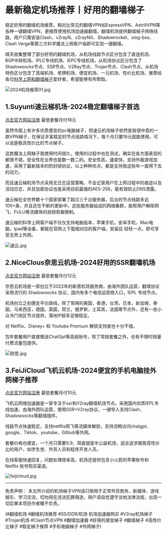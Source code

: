 # 最新稳定机场推荐丨好用的翻墙梯子

稳定好用的翻墙机场推荐，相对比常见的翻墙VPN如ExpressVPN、AstrillVPN等各种一键翻墙VPN，更推荐使用机场加速器翻墙，翻墙机场提供翻墙梯子网络线路，用户只需安装Clash、v2rayN、v2rayNG、Shadowrocket、sing-box、Clash Verge等第三方科学魔法上网客户端即可实现一键翻墙。

晴天收集整理了部分好用的翻墙机场，从机场线路节点区分包含了直连机场、BGP中转机场、IPLC专线机场、IEPC专线机场，从机场协议区分包含了Shadowsocks节点、SSR节点、V2Ray节点、Trojan节点、Clash节点，从机场特色区分包含了高端机场、老牌机场、便宜机场、一元机场、性价比机场，推荐给各位[科学上网和翻墙梯子](http://react-china.org/t/topic/40287)爱好者，希望能够有所帮助。

![2024机场推荐01.jpg](https://s2.loli.net/2024/01/19/NHViuWv8mK56A9S.jpg)

## 1.Suyunti速云梯机场-2024稳定翻墙梯子首选
[点击官方网站注册](https://go.51tz.cc/sycloud)
最低套餐月付18元

虽然市面上有许多优质便宜的pc电脑梯子，但速云机场梯子依然是我很中意的一款VPN梯子，在保证丰富稳定的节点线路情况下，每个月只要18元就能使用，可以说是极具性价比的节点梯子。

这款魔法上网梯子我使用时间很久，使用的过程中也在测试，确实在各方面表现的都很不错，安全性在业界也是数一数二的。安全性高，速度快，支持外服游戏加速，采用了最新版本的防封锁协议，以上种种优点，都是支持我这些年一直用下去的动力。

而且速云梯机场节点采用无日志运营策略，不会记录用户在上网过程中的痕迹以及活动日志，并且加密协议也是采用目前最强的AES-256，能有效防止DNS泄露。

速云梯在全世界数十个国家部署了超过三千台服务器，后台的节点线路多达100+条，并且还在不断的更新中，这些服务器组成的网络集群，能帮用户解除网飞，FULU等流媒体的视频观看限制。

速云梯的科学上网客户端不仅仅支持电脑版本，苹果手机，安卓手机，Mac电脑，Ipad等设备，都能在官网上下载相对应的客户端，安装后 轻轻一点，即可享受无界上外网。

![速云.jpg](https://s2.loli.net/2024/01/08/JIErPyaFfXcpYqd.jpg)

## 2.NiceClous奈思云机场-2024好用的SSR翻墙机场
[点击官方网站注册](https://go.51tz.cc/nicecloud)
最低套餐月付12元

奈思云机场是一家创立于2022年的新晋机场服务商，由海外团队运营，翻墙协议采用流行的 Shadowsocks 协议，国内有多个电信运营商入口，IEPL 专线节点。

机场创立之初便走平价路线，除了常用的美国，香港，台湾，日本，新加坡，泰国，马来西亚，德国，英国，荷兰，俄罗斯，土耳其，法国等节点外，还有一些小众冷门地区节点提供，落地IP超多足够稳定。

对 Netflix、Disney+ 和 Youtube Premium 解锁支持度也十分不错。

包年套餐用户直接赠送ChatGpt等高级账号，除了常规套餐之外，也有不限时按量付费流量包提供。

![耐思.jpg](https://s2.loli.net/2024/01/08/VmRF9CKAM67hzdE.jpg)

## 3.FeiJiCloud飞机云机场-2024便宜的手机电脑挂外网梯子推荐
[点击官方网站注册](https://go.51tz.cc/fjcloud)
最低套餐月付10元

飞机云网络加速器是一家专注于ssr和V2ray翻墙机场节点。采用国内优质IEPL专线加速，由海外团队运营，使用SSR+V2ray协议，一键导入支持Clash、Shadowsocks等翻墙插件。

线路节点快速稳定，支持netflix网飞等流媒体解锁，支持流畅访问chatgpt、google、Tiktok、youtube、Github等外网。

套餐价格也便宜，一个月只需要9.9，简直就是半公益机场，适合追求极致高性价比的用户，如学生党、外贸人员和程序开发人员。

在线客服快速回复，问题处理效率高，机场还提供包含小火箭的苹果账号和 Netflix 账号购买渠道。

![feijicloud.jpg](https://s2.loli.net/2024/01/19/JTRhiDalqBAspeC.jpg)

***  
免责声明： 本文所介绍的机场梯子VPN请只限用于正常外贸商务、新媒体、游戏娱乐、学习交流，切勿用在违法犯罪用途，用户请自觉遵守当地法律法规，出现一切后果本项目作者概不负责。

(#翻墙机场 #翻墙机场推荐 #SS/DDR/机场 机场加速器购买 #V2ray机场梯子 #Trojan机场 #Clash节点VPN #翻墙加速器 #好用的便宜梯子 #翻墙梯子 #高性价比梯子 #稳定梯子推荐 #手机电脑梯子 #外网梯子)

